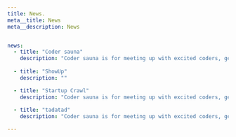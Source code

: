 ```yaml
---
title: News.
meta__title: News
meta__description: News


news:
  - title: "Coder sauna"
    description: "Coder sauna is for meeting up with excited coders, getting to know new technologies and chatting in the sauna"
  
  - title: "ShowUp"
    description: ""

  - title: "Startup Crawl"
    description: "Coder sauna is for meeting up with excited coders, getting to know new technologies and chatting in the sauna"
  
  - title: "tadatad"
    description: "Coder sauna is for meeting up with excited coders, getting to know new technologies and chatting in the sauna"

---
```

